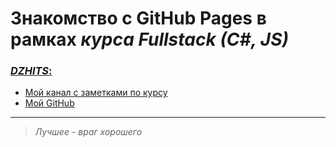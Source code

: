 # Знакомство с **GitHub Pages** в рамках *курса Fullstack (C#, JS)*
### <u>*DZHITS*:</u>
- [Мой канал с заметками по курсу](https://t.me/DZHITS)  
- [Мой GitHub](https://github.com/dzh-ghb)  
***
> *Лучшее - враг хорошего*